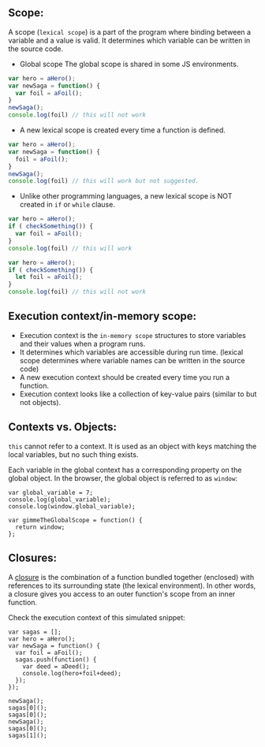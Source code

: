 ## Scope:

A scope (`lexical scope`) is a part of the program where binding between a variable and a value is valid.
It determines which variable can be written in the source code.

- Global scope
  The global scope is shared in some JS environments.

```JavaScript
var hero = aHero();
var newSaga = function() {
  var foil = aFoil();
}
newSaga();
console.log(foil) // this will not work
```

- A new lexical scope is created every time a function is defined.
  
```JavaScript
var hero = aHero();
var newSaga = function() {
  foil = aFoil();
}
newSaga();
console.log(foil) // this will work but not suggested.
```

- Unlike other programming languages, a new lexical scope is NOT created in `if` or `while` clause.

```JavaScript
var hero = aHero();
if ( checkSomething()) {
  var foil = aFoil();
}
console.log(foil) // this will work
```

```JavaScript
var hero = aHero();
if ( checkSomething()) {
  let foil = aFoil();
}
console.log(foil) // this will not work
```

## Execution context/in-memory scope:

- Execution context is the `in-memory scope` structures to store variables and their values when a program runs.
- It determines which variables are accessible during run time. (lexical scope determines where variable names can be written in the source code)
- A new execution context should be created every time you run a function.
- Execution context looks like a collection of key-value pairs (similar to but not objects).


## Contexts vs. Objects:

`this` cannot refer to a context. It is used as an object with keys matching the local variables, but no such thing exists.

Each variable in the global context has a corresponding property on the global object. In the browser, the global object is referred to as `window`:

```JavaScript:
var global_variable = 7;
console.log(global_variable);
console.log(window.global_variable);

var gimmeTheGlobalScope = function() {
  return window;
};
```

## Closures:

A [closure](https://developer.mozilla.org/en-US/docs/Web/JavaScript/Closures) is the combination of a function bundled together (enclosed) with references to its surrounding state (the lexical environment). In other words, a closure gives you access to an outer function's scope from an inner function. 

Check the execution context of this simulated snippet:
```
var sagas = [];
var hero = aHero();
var newSaga = function() {
  var foil = aFoil();
  sagas.push(function() {
    var deed = aDeed();
    console.log(hero+foil+deed);
  });
});

newSaga();
sagas[0]();
sagas[0]();
newSaga();
sagas[0]();
sagas[1]();
```






